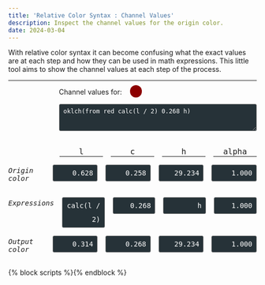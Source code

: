 ```yaml
---
title: 'Relative Color Syntax : Channel Values'
description: Inspect the channel values for the origin color.
date: 2024-03-04
---
```


With relative color syntax it can become confusing what the exact values are at each step and how they can be used in math expressions.
This little tool aims to show the channel values at each step of the process.

<hr>

<label id="color-input-label-1" for="color-input-1" style="--color: oklch(0.31398 0.268 29.2339);">Channel values for:</label>
<textarea	id="color-input-1" class="color-input" rows="2">oklch(from red calc(l / 2) 0.268 h)</textarea>

<div class="channel-group">
	<div class="channel-group__label"></div>
	<output class="color-output-channel-name" channel="1 name" for="color-input-1">l</output>
	<output class="color-output-channel-name" channel="2 name" for="color-input-1">c</output>
	<output class="color-output-channel-name" channel="3 name" for="color-input-1">h</output>
	<output class="color-output-channel-name" channel="4 name" for="color-input-1">alpha</output>
</div>

<div class="channel-group">
	<p class="channel-group__label"><i>Origin color</i></p>
	<output class="color-output-channel" channel="1 input" for="color-input-1">0.628</output>
	<output class="color-output-channel" channel="2 input" for="color-input-1">0.258</output>
	<output class="color-output-channel" channel="3 input" for="color-input-1">29.234</output>
	<output class="color-output-channel" channel="4 input" for="color-input-1">1.000</output>
</div>

<div class="channel-group">
	<p class="channel-group__label"><i>Expressions</i></p>
	<output class="color-output-channel" channel="1 calc" for="color-input-1">calc(l / 2)</output>
	<output class="color-output-channel" channel="2 calc" for="color-input-1">0.268</output>
	<output class="color-output-channel" channel="3 calc" for="color-input-1">h</output>
	<output class="color-output-channel" channel="4 calc" for="color-input-1">1.000</output>
</div>

<div class="channel-group">
	<p class="channel-group__label"><i>Output color</i></p>
	<output class="color-output-channel" channel="1 output" for="color-input-1">0.314</output>
	<output class="color-output-channel" channel="2 output" for="color-input-1">0.268</output>
	<output class="color-output-channel" channel="3 output" for="color-input-1">29.234</output>
	<output class="color-output-channel" channel="4 output" for="color-input-1">1.000</output>
</div>

{% block scripts %}<script async defer src="{{ '/static/js/blog_relative_color_syntax_channel_values_2024_03_02.js' | addHash }}"></script>{% endblock %}

<style>
	.color-input, .color-output-channel {
		background-color: #263238;
		border-radius: 3px;
		border: 1px solid grey;
		color: white;
		display: block;
		font-size: 0.875em;
		line-height: 2;
		padding: 2px 8px;
		position: relative;
		text-align: left;
	}

	.color-input {
		margin: 1rem 0 2rem auto;
		width: calc(80% - 2px);
	}

	.channel-group {
		align-items: start;
		display: flex;
		gap: 1rem;
		justify-content: space-between;
		margin: 0 0 1rem;
		max-width: 100%;
	}

	.color-output-channel, .channel-group__label {
		flex-basis: 200px;
		flex-grow: 1;
		font-family: monospace;
		font-size: 0.875rem;
		max-width: 20%;
		text-align: right;
	}

	.channel-group__label {
		text-align: left;
		margin-top: 0.25rem;
	}

	.color-output-channel-name {
		border-bottom: 1px solid currentColor;
		flex-basis: 200px;
		flex-grow: 1;
		font-family: monospace;
		font-size: 1rem;
		max-width: 20%;
		text-align: center;
	}

	#color-input-label-1 {
		position: relative;
		margin-left: calc(20% + 2px);
	}

	#color-input-label-1::after {
		background-color: var(--color);
		border-radius: 50%;
		content: "";
		display: inline-block;
		height: calc(0.875em * 2);
		position: absolute;
		right: calc(-1 * ((0.875em * 2) + 1rem));
		top: -5px;
		width: calc(0.875em * 2);
	}
</style>
